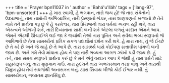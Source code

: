 +++
title = 'Prayer bpn11037 in '
author = 'Bahá'u'lláh'
tags = ['lang-97', 'bpn-unsorted']
+++
હે મારા સ્વામી, હે ભગવાન, તારો જય હો! જે તારા સંકેતોનો ઉદયભાનું, તારા નામોની અભિવ્યકિત, તારી પ્રેરણાનો ભંડાર, તારા શાણપણનો ખજાનો છે તેને નામે તને પ્રાર્થના કરૂ છું કે હે  પરમેશ્વર, તારા પ્રિયજનો  તારા ઘર્મમાં અચળ રહી શકે, તારા એકત્વને ઓળખી શકે, તારી દિવ્યતાના સાક્ષી બની શકે  એટલા બળનું વરદાન એમને આપ. એમને એટલી ઊંચાઈએ લઈ જા કે જયાંથી તેઓ તારા પુનિત અને સર્વથા ભવ્ય સ્વરૂપનો જે આવિભાર્વ છે તેના સામર્થ્યનાં પ્રતિક સકળ પદાર્થોમાં દર્શન કરી શકે. 
હે મારા નાથ, તું જે ઈચ્છે છે તે કરે છે અને જે ચાહે છે તે આપે છે. તારા સામર્થ્ય પાસે કોઈપણ સત્તાઘીશ પાંગળો બની જાય છે. અને ગમે તેવો માંઘાતા હોય તે પણ તારી ભવ્યતા આગળ ઝાંખો પડી જાય છે. 
હું તને, તારા સમગ્ર સ્વરૂપને પ્રાર્થના કરું છું કે મને એવું વરદાન આપ કે જેથી હું તારા ઘર્મને માટે સહાયરૂપ બનું, તારાં ગુણગાન ગાઉં. મારા હૃદયને તારા અભયસ્થાન તરફ વાળુ અને તારાથી વિમુખ હોય તેવાં સઘળાંથી અનાસકત બનું. ટાારા સિવાય બીજો કોઈ ઈશ્વર નથી. તું સામર્થ્યવાન, ભવ્યતમ જ્ઞાનસિંઘુ છે.
